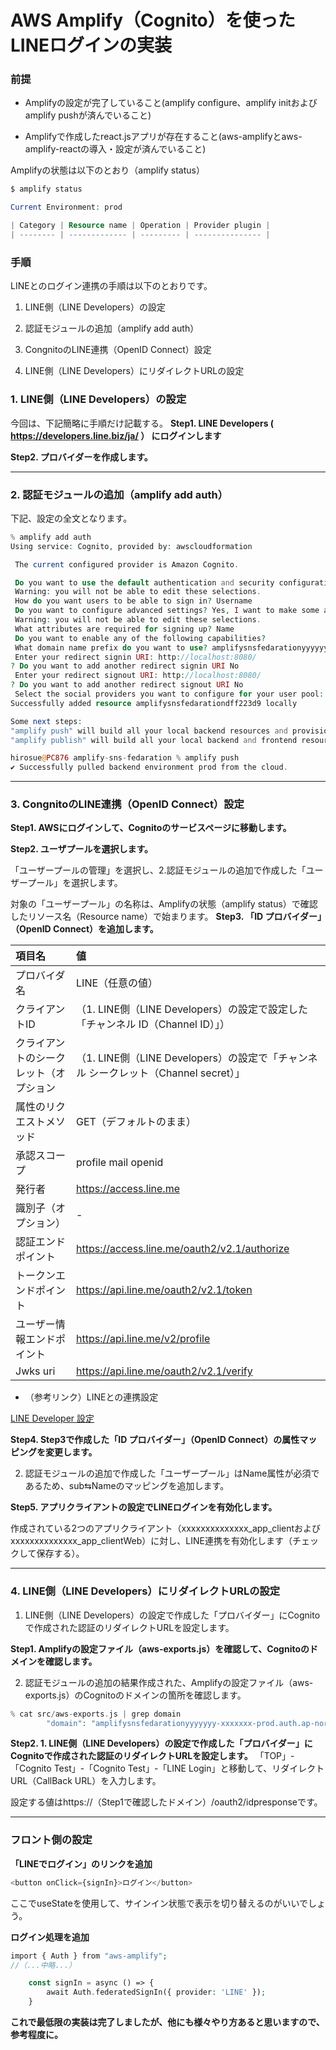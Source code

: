 # **AWS Amplify（Cognito）を使ったLINEログインの実装**
### **前提**
* Amplifyの設定が完了していること(amplify configure、amplify initおよびamplify pushが済んでいること)

* Amplifyで作成したreact.jsアプリが存在すること(aws-amplifyとaws-amplify-reactの導入・設定が済んでいること)

Amplifyの状態は以下のとおり（amplify status）
```php
$ amplify status

Current Environment: prod

| Category | Resource name | Operation | Provider plugin |
| -------- | ------------- | --------- | --------------- |
```

### **手順**

LINEとのログイン連携の手順は以下のとおりです。

1. LINE側（LINE Developers）の設定

2. 認証モジュールの追加（amplify add auth）

3. CongnitoのLINE連携（OpenID Connect）設定

4. LINE側（LINE Developers）にリダイレクトURLの設定


### **1. LINE側（LINE Developers）の設定**

今回は、下記簡略に手順だけ記載する。
**Step1. LINE Developers ( https://developers.line.biz/ja/ ） にログインします**

**Step2. プロバイダーを作成します。**

---

### **2. 認証モジュールの追加（amplify add auth）**
下記、設定の全文となります。

```php
% amplify add auth
Using service: Cognito, provided by: awscloudformation

 The current configured provider is Amazon Cognito.

 Do you want to use the default authentication and security configuration? Default configuration with Social Provider (Federation)
 Warning: you will not be able to edit these selections.
 How do you want users to be able to sign in? Username
 Do you want to configure advanced settings? Yes, I want to make some additional changes.
 Warning: you will not be able to edit these selections.
 What attributes are required for signing up? Name
 Do you want to enable any of the following capabilities?
 What domain name prefix do you want to use? amplifysnsfedarationyyyyyyy-xxxxxxx
 Enter your redirect signin URI: http://localhost:8080/
? Do you want to add another redirect signin URI No
 Enter your redirect signout URI: http://localhost:8080/
? Do you want to add another redirect signout URI No
 Select the social providers you want to configure for your user pool:
Successfully added resource amplifysnsfedarationdff223d9 locally

Some next steps:
"amplify push" will build all your local backend resources and provision it in the cloud
"amplify publish" will build all your local backend and frontend resources (if you have hosting category added) and provision it in the cloud

hirosue@PC876 amplify-sns-fedaration % amplify push
✔ Successfully pulled backend environment prod from the cloud.
```

---

### **3. CongnitoのLINE連携（OpenID Connect）設定**

**Step1. AWSにログインして、Cognitoのサービスページに移動します。**

**Step2. ユーザプールを選択します。**

「ユーザープールの管理」を選択し、2.認証モジュールの追加で作成した「ユーザープール」を選択します。

対象の「ユーザープール」の名称は、Amplifyの状態（amplify status）で確認したリソース名（Resource name）で始まります。
**Step3. 「ID プロバイダー」（OpenID Connect）を追加します。**

| 項目名 | 値  
|:------|:------
| プロバイダ名 | LINE（任意の値）     
| クライアントID | （1. LINE側（LINE Developers）の設定で設定した「チャンネル ID（Channel ID）」）     
| クライアントのシークレット（オプション| （1. LINE側（LINE Developers）の設定で「チャンネル シークレット（Channel secret）」     
| 属性のリクエストメソッド | GET（デフォルトのまま）     
| 承認スコープ    | profile mail openid     
| 発行者    | https://access.line.me       
| 識別子（オプション）    |   - 
| 認証エンドポイント    | https://access.line.me/oauth2/v2.1/authorize     
| トークンエンドポイント    | 	https://api.line.me/oauth2/v2.1/token     
| ユーザー情報エンドポイント    | https://api.line.me/v2/profile     
| Jwks uri    | https://api.line.me/oauth2/v2.1/verify
* （参考リンク）LINEとの連携設定

[LINE Developer 設定](https://blog.u-chan-chi.com/post/amplify-oidc-line-vue/#Line-Developer%E8%A8%AD%E5%AE%9A)

**Step4. Step3で作成した「ID プロバイダー」（OpenID Connect）の属性マッピングを変更します。**

 2. 認証モジュールの追加で作成した「ユーザープール」はName属性が必須であるため、sub⇆Nameのマッピングを追加します。

**Step5. アプリクライアントの設定でLINEログインを有効化します。**

作成されている2つのアプリクライアント（xxxxxxxxxxxxxx_app_clientおよびxxxxxxxxxxxxxx_app_clientWeb）に対し、LINE連携を有効化します（チェックして保存する）。

---

### **4. LINE側（LINE Developers）にリダイレクトURLの設定**

1. LINE側（LINE Developers）の設定で作成した「プロバイダー」にCognitoで作成された認証のリダイレクトURLを設定します。

**Step1. Amplifyの設定ファイル（aws-exports.js）を確認して、Cognitoのドメインを確認します。**

2. 認証モジュールの追加の結果作成された、Amplifyの設定ファイル（aws-exports.js）のCognitoのドメインの箇所を確認します。

```php
% cat src/aws-exports.js | grep domain
        "domain": "amplifysnsfedarationyyyyyyy-xxxxxxx-prod.auth.ap-northeast-1.amazoncognito.com",
```
**Step2. 1. LINE側（LINE Developers）の設定で作成した「プロバイダー」にCognitoで作成された認証のリダイレクトURLを設定します。**
「TOP」-「Cognito Test」-「Cognito Test」-「LINE Login」と移動して、リダイレクトURL（CallBack URL）を入力します。

設定する値はhttps://（Step1で確認したドメイン）/oauth2/idpresponseです。

---

### **フロント側の設定**
**「LINEでログイン」のリンクを追加**
```php
<button onClick={signIn}>ログイン</button>
```
ここでuseStateを使用して、サインイン状態で表示を切り替えるのがいいでしょう。

**ログイン処理を追加**

```php
import { Auth } from "aws-amplify";
//（...中略...）

    const signIn = async () => {
        await Auth.federatedSignIn({ provider: 'LINE' });
    }
```



**これで最低限の実装は完了しましたが、他にも様々やり方あると思いますので、参考程度に。**